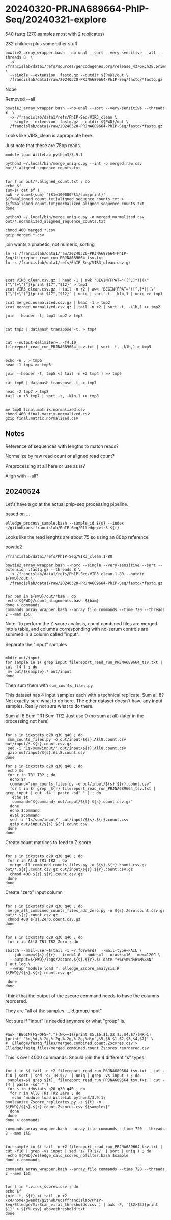 
#	20240320-PRJNA689664-PhIP-Seq/20240321-explore


540 fastq (270 samples most with 2 replicates)

232 children plus some other stuff


```
bowtie2_array_wrapper.bash --no-unal --sort --very-sensitive --all --threads 8  \
  -x /francislab/data1/refs/sources/gencodegenes.org/release_43/GRCh38.primary_assembly.genome+viral+bacteria+protozoa \
  --single --extension .fastq.gz --outdir ${PWD}/out \
  /francislab/data1/raw/20240320-PRJNA689664-PhIP-Seq/fastq/*fastq.gz
```

Nope



Removed --all


```
bowtie2_array_wrapper.bash --no-unal --sort --very-sensitive --threads 8  \
  -x /francislab/data1/refs/PhIP-Seq/VIR3_clean \
  --single --extension .fastq.gz --outdir ${PWD}/out \
  /francislab/data1/raw/20240320-PRJNA689664-PhIP-Seq/fastq/*fastq.gz
```


Looks like VIR3_clean is appropriate here.


Just note that these are 75bp reads.



```
module load WitteLab python3/3.9.1

python3 ~/.local/bin/merge_uniq-c.py --int -o merged.raw.csv out/*.aligned_sequence_counts.txt


for f in out/*.aligned_count.txt ; do
echo $f
sum=$( cat $f )
awk -v sum=${sum} '{$1=100000*$1/sum;print}' ${f%%aligned_count.txt}aligned_sequence_counts.txt > ${f%%aligned_count.txt}normalized_aligned_sequence_counts.txt
done

python3 ~/.local/bin/merge_uniq-c.py -o merged.normalized.csv out/*.normalized_aligned_sequence_counts.txt

chmod 400 merged.*.csv
gzip merged.*.csv
```





join wants alphabetic, not numeric, sorting



```
ln -s /francislab/data1/raw/20240320-PRJNA689664-PhIP-Seq/filereport_read_run_PRJNA689664_tsv.txt 
ln -s /francislab/data1/refs/PhIP-Seq/VIR3_clean.csv.gz 



zcat VIR3_clean.csv.gz | head -1 | awk 'BEGIN{FPAT="([^,]*)|(\"[^\"]+\")"}{print $17","$12}' > tmp1
zcat VIR3_clean.csv.gz | tail -n +2 | awk 'BEGIN{FPAT="([^,]*)|(\"[^\"]+\")"}{print $17","$12}' | uniq | sort -t, -k1b,1 | uniq >> tmp1

zcat merged.normalized.csv.gz | head -1 > tmp2
zcat merged.normalized.csv.gz | tail -n +2 | sort -t, -k1b,1 >> tmp2

join --header -t, tmp1 tmp2 > tmp3


cat tmp3 | datamash transpose -t, > tmp4


cut --output-delimiter=, -f4,10 filereport_read_run_PRJNA689664_tsv.txt | sort -t, -k1b,1 > tmp5


echo -n , > tmp6
head -1 tmp4 >> tmp6

join --header -t, tmp5 <( tail -n +2 tmp4 ) >> tmp6

cat tmp6 | datamash transpose -t, > tmp7

head -2 tmp7 > tmp8
tail -n +3 tmp7 | sort -t, -k1n,1 >> tmp8


mv tmp8 final.matrix.normalized.csv
chmod 400 final.matrix.normalized.csv
gzip final.matrix.normalized.csv

```





##	Notes


Reference of sequences with lengths to match reads?

Normalize by raw read count or aligned read count?

Preprocessing at all here or use as is?

Align with --all?









##	20240524


Let's have a go at the actual phip-seq processing pipeline.


based on ...
```
elledge_process_sample.bash --sample_id ${s} --index ~/github/ucsffrancislab/PhIP-Seq/Elledge/vir3 ${f} 
```

Looks like the read lenghts are about 75 so using an 80bp reference

bowtie2

```
/francislab/data1/refs/PhIP-Seq/VIR3_clean.1-80
```

```
bowtie2_array_wrapper.bash --norc --single --very-sensitive --sort --extension .fastq.gz --threads 8 \
  -x /francislab/data1/refs/PhIP-Seq/VIR3_clean.1-80 --outdir ${PWD}/out \
  /francislab/data1/raw/20240320-PRJNA689664-PhIP-Seq/fastq/*fastq.gz

```




```

for bam in ${PWD}/out/*bam ; do
 echo ${PWD}/count_alignments.bash ${bam}
done > commands
commands_array_wrapper.bash --array_file commands --time 720 --threads 2 --mem 15G 

```


Note: To perform the Z-score analysis, count.combined files are merged into a table, and columns corresponding with no-serum controls are summed in a column called "input".


Separate the "input" samples

```

mkdir out/input
for sample in $( grep input filereport_read_run_PRJNA689664_tsv.txt | cut -f4 ) ; do
 mv out/${sample}.* out/input
done

```


Then sum them with `sum_counts_files.py`

This dataset has 4 input samples each with a technical replicate.
Sum all 8? Not exactly sure what to do here.
The other dataset doesn't have any input samples. Really not sure what to do there.


Sum all 8
Sum TR1
Sum TR2
Just use 0 (no sum at all) (later in the processing not here)


```

for s in idxstats q20 q30 q40 ; do
 sum_counts_files.py -o out/input/${s}.All8.count.csv out/input/*.${s}.count.csv.gz
 sed -i '1s/sum/input/' out/input/${s}.All8.count.csv
 gzip out/input/${s}.All8.count.csv
done

```


```
for s in idxstats q20 q30 q40 ; do
 echo $s
 for r in TR1 TR2 ; do
  echo $r
  command="sum_counts_files.py -o out/input/${s}.${r}.count.csv"
  for t in $( grep _${r} filereport_read_run_PRJNA689664_tsv.txt | grep input | cut -f4 | paste -sd" " ) ; do
   echo $t
   command="${command} out/input/${t}.${s}.count.csv.gz"
  done
  echo $command
  eval $command
  sed -i '1s/sum/input/' out/input/${s}.${r}.count.csv
  gzip out/input/${s}.${r}.count.csv
 done
done

```


Create count matrices to feed to Z-score

```

for s in idxstats q20 q30 q40 ; do
 for r in All8 TR1 TR2 ; do
  merge_all_combined_counts_files.py -o ${s}.${r}.count.csv.gz out/*.${s}.count.csv.gz out/input/${s}.${r}.count.csv.gz
  chmod 400 ${s}.${r}.count.csv.gz
 done
done

```


Create "zero" input column

```

for s in idxstats q20 q30 q40 ; do
 merge_all_combined_counts_files_add_zero.py -o ${s}.Zero.count.csv.gz out/*.${s}.count.csv.gz
 chmod 400 ${s}.Zero.count.csv.gz
done

```




```

for s in idxstats q20 q30 q40 ; do
 for r in All8 TR1 TR2 Zero ; do

sbatch --mail-user=$(tail -1 ~/.forward)  --mail-type=FAIL \
  --job-name=${s}.${r} --time=1-0 --nodes=1 --ntasks=16 --mem=120G \
  --output=${PWD}/logs/Zscore.${s}.${r}.$( date "+%Y%m%d%H%M%S%N" ).out.log \
  --wrap "module load r; elledge_Zscore_analysis.R ${PWD}/${s}.${r}.count.csv.gz"

 done
done

```



I think that the output of the zscore command needs to have the columns reordered.

They are "all of the samples ...,id,group,input"

Not sure if "input" is needed anymore or what "group" is.


```

#awk 'BEGIN{FS=OFS=","}(NR==1){print $5,$6,$1,$2,$3,$4,$7}(NR>1){printf "%d,%d,%.2g,%.2g,%.2g,%.2g,%d\n",$5,$6,$1,$2,$3,$4,$7}' \
#  Elledge/fastq_files/merged.combined.count.Zscores.csv > Elledge/fastq_files/merged.combined.count.Zscores.reordered.csv

```





This is over 4000 commands. Should join the 4 different "s" types

```

for t in $( tail -n +2 filereport_read_run_PRJNA689664_tsv.txt | cut -f10 | sort | sed 's/_TR.$//' | uniq | grep -vs input ) ; do
 samples=$( grep ${t}_ filereport_read_run_PRJNA689664_tsv.txt | cut -f4 | paste -sd" " )
 for s in idxstats q20 q30 q40 ; do
  for r in All8 TR1 TR2 Zero ; do
   echo "module load WitteLab python3/3.9.1; booleanize_Zscore_replicates.py -s ${t} -m ${PWD}/${s}.${r}.count.Zscores.csv ${samples}"
  done
 done
done > commands

commands_array_wrapper.bash --array_file commands --time 720 --threads 2 --mem 15G 

```




```

for sample in $( tail -n +2 filereport_read_run_PRJNA689664_tsv.txt | cut -f10 | grep -vs input | sed 's/_TR.$//' | sort | uniq ) ; do
 echo ${PWD}/elledge_calc_scores_nofilter.bash $sample
done > commands

commands_array_wrapper.bash --array_file commands --time 720 --threads 2 --mem 15G 

```



```

for f in *.virus_scores.csv ; do
echo $f
join -t, ${f} <( tail -n +2 /c4/home/gwendt/github/ucsffrancislab/PhIP-Seq/Elledge/VirScan_viral_thresholds.csv ) | awk -F, '($2>$3){print $1}' > ${f%.csv}.abovethreshold.txt
done

```

